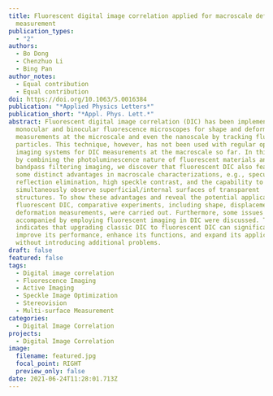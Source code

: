 ```yaml
---
title: Fluorescent digital image correlation applied for macroscale deformation
  measurement
publication_types:
  - "2"
authors:
  - Bo Dong
  - Chenzhuo Li
  - Bing Pan
author_notes:
  - Equal contribution
  - Equal contribution
doi: https://doi.org/10.1063/5.0016384
publication: "*Applied Physics Letters*"
publication_short: "*Appl. Phys. Lett.*"
abstract: Fluorescent digital image correlation (DIC) has been implemented on
  monocular and binocular fluorescence microscopes for shape and deformation
  measurements at the microscale and even the nanoscale by tracking fluorescent
  particles. This technique, however, has not been used with regular optical
  imaging systems for DIC measurements at the macroscale so far. In this Letter,
  by combining the photoluminescence nature of fluorescent materials and
  bandpass filtering imaging, we discover that fluorescent DIC also features
  some distinct advantages in macroscale characterizations, e.g., specular
  reflection elimination, high speckle contrast, and the capability to
  simultaneously observe superficial/internal surfaces of transparent
  structures. To show these advantages and reveal the potential applications of
  fluorescent DIC, comparative experiments, including shape, displacement, and
  deformation measurements, were carried out. Furthermore, some issues
  accompanied by employing fluorescent imaging in DIC were discussed. This study
  indicates that upgrading classic DIC to fluorescent DIC can significantly
  improve its performance, enhance its functions, and expand its applications
  without introducing additional problems.
draft: false
featured: false
tags:
  - Digital image correlation
  - Fluorescence Imaging
  - Active Imaging
  - Speckle Image Optimization
  - Stereovision
  - Multi-surface Measurement
categories:
  - Digital Image Correlation
projects:
  - Digital Image Correlation
image:
  filename: featured.jpg
  focal_point: RIGHT
  preview_only: false
date: 2021-06-24T11:28:01.713Z
---
```

